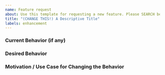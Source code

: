 ```yaml
---
name: Feature request
about: Use this template for requesting a new feature. Please SEARCH before posting!
title: "(CHANGE THIS!) A Descriptive Title"
labels: enhancement
---
```


### Current Behavior (if any)


### Desired Behavior


### Motivation / Use Case for Changing the Behavior

